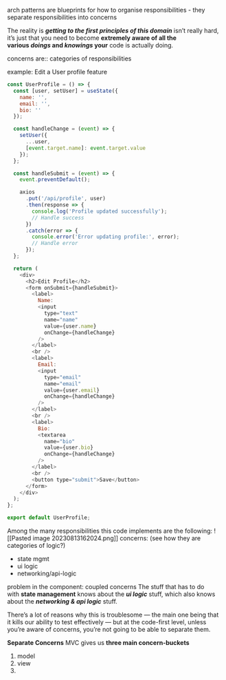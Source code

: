 arch patterns are blueprints for how to organise responsibilities
	- they separate responsibilities into concerns

The reality is _**getting to the first principles of this domain**_ isn’t really hard, it’s just that you need to become **extremely aware of all the various _doings_ and _knowings_ your** code is actually doing.

concerns are:: categories of responsibilities

example: Edit a User profile feature
```js
const UserProfile = () => {
  const [user, setUser] = useState({
    name: '',
    email: '',
    bio: ''
  });

  const handleChange = (event) => {
    setUser({
      ...user,
      [event.target.name]: event.target.value
    });
  };

  const handleSubmit = (event) => {
    event.preventDefault();

    axios
      .put('/api/profile', user)
      .then(response => {
        console.log('Profile updated successfully');
        // Handle success
      })
      .catch(error => {
        console.error('Error updating profile:', error);
        // Handle error
      });
  };

  return (
    <div>
      <h2>Edit Profile</h2>
      <form onSubmit={handleSubmit}>
        <label>
          Name:
          <input
            type="text"
            name="name"
            value={user.name}
            onChange={handleChange}
          />
        </label>
        <br />
        <label>
          Email:
          <input
            type="email"
            name="email"
            value={user.email}
            onChange={handleChange}
          />
        </label>
        <br />
        <label>
          Bio:
          <textarea
            name="bio"
            value={user.bio}
            onChange={handleChange}
          />
        </label>
        <br />
        <button type="submit">Save</button>
      </form>
    </div>
  );
};

export default UserProfile;
```

Among the many responsibilities this code implements are the following:
![[Pasted image 20230813162024.png]]
concerns: (see how they are categories of logic?)
- state mgmt
- ui logic
- networking/api-logic

problem in the component: coupled concerns
The stuff that has to do with **state management** knows about the _**ui logic**_ stuff, which also knows about the _**networking & api logic**_ stuff.

There’s a lot of reasons why this is troublesome — the main one being that it kills our ability to test effectively — but at the code-first level, unless you’re aware of concerns, you’re not going to be able to separate them.

**Separate Concerns**
MVC gives us __three main concern-buckets__  
1. model
2. view
3. 